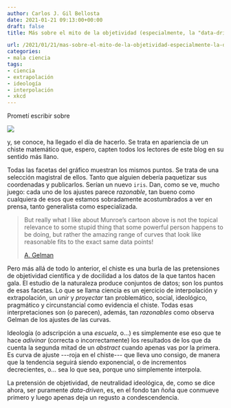 ```yaml
---
author: Carlos J. Gil Bellosta
date: 2021-01-21 09:13:00+00:00
draft: false
title: Más sobre el mito de la objetividad (especialmente, la "data-driven")

url: /2021/01/21/mas-sobre-el-mito-de-la-objetividad-especialmente-la-data-driven/
categories:
- mala ciencia
tags:
- ciencia
- extrapolación
- ideología
- interpolación
- xkcd
---
```


Prometí escribir sobre

[![](/wp-uploads/2021/01/curve_fitting.png)
](https://xkcd.com/2048/)

y, se conoce, ha llegado el día de hacerlo. Se trata en apariencia de un chiste matemático que, espero, capten todos los lectores de este blog en su sentido más llano.

Todas las facetas del gráfico muestran los mismos puntos. Se trata de una selección magistral de ellos. Tanto que alguien debería paquetizar sus coordenadas y publicarlos. Serían un nuevo `iris`. Dan, como se ve, mucho juego: cada uno de los ajustes parece _razonable_, tan bueno como cualquiera de esos que estamos sobradamente acostumbrados a ver en prensa, tanto generalista como especializada.

>But really what I like about Munroe’s cartoon above is not the topical relevance to some stupid thing that some powerful person happens to be doing, but rather the amazing range of curves that look like reasonable fits to the exact same data points!
>
> [A. Gelman](https://statmodeling.stat.columbia.edu/2021/01/07/xkcd-curve-fitting-methods-and-the-messages-they-send/)

Pero más allá de todo lo anterior, el chiste es una burla de las pretensiones de objetividad científica y de docilidad a los datos de la que tantos hacen gala. El estudio de la naturaleza produce conjuntos de datos; son los puntos de esas facetas. Lo que se llama ciencia es un ejercicio de interpolación y extrapolación, un _unir_ y _proyectar_ tan problemático, social, ideológico, pragmático y circunstancial como evidencia el chiste. Todas esas interpretaciones son (o parecen), además, tan _razonables_ como observa Gelman de los ajustes de las curvas.

Ideología (o adscripción a una _escuela_, o...) es simplemente ese eso que te hace _adivinar_ (correcta o incorrectamente) los resultados de los que da cuenta la segunda mitad de un _abstract_ cuando apenas vas por la primera. Es curva de ajuste ---roja en el chiste--- que lleva uno consigo, de manera que la tendencia seguirá siendo exponencial, o de incrementos decrecientes, o... sea lo que sea, porque uno simplemente interpola.

La pretensión de objetividad, de neutralidad ideológica, de, como se dice ahora, ser puramente _data-driven_, es, en el fondo tan ñoña que conmueve primero y luego apenas deja un regusto a condescendencia.